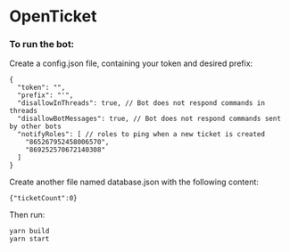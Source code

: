 # OpenTicket

### To run the bot:
Create a config.json file, containing your token and desired prefix:
```json5
{
  "token": "",
  "prefix": "'",
  "disallowInThreads": true, // Bot does not respond commands in threads
  "disallowBotMessages": true, // Bot does not respond commands sent by other bots
  "notifyRoles": [ // roles to ping when a new ticket is created
    "865267952458006570",
    "869252570672140308"
  ]
}
```
Create another file named database.json with the following content:
```json5
{"ticketCount":0}
```
Then run:
```shell
yarn build
yarn start
```
